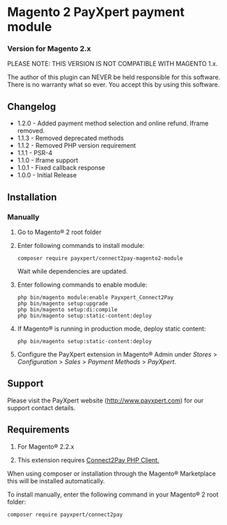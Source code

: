 # Magento 2 PayXpert payment module
### Version for Magento 2.x

PLEASE NOTE: THIS VERSION IS NOT COMPATIBLE WITH MAGENTO 1.x.

The author of this plugin can NEVER be held responsible for this software.
There is no warranty what so ever. You accept this by using this software.

## Changelog
* 1.2.0 - Added payment method selection and online refund. Iframe removed.
* 1.1.3 - Removed deprecated methods
* 1.1.2 - Removed PHP version requirement
* 1.1.1 - PSR-4
* 1.1.0 - Iframe support
* 1.0.1 - Fixed callback response
* 1.0.0 - Initial Release

## Installation

### Manually

1. Go to Magento® 2 root folder

2. Enter following commands to install module:

   ```
   composer require payxpert/connect2pay-magento2-module
   ```

   Wait while dependencies are updated.

3. Enter following commands to enable module:

   ```
   php bin/magento module:enable Payxpert_Connect2Pay
   php bin/magento setup:upgrade
   php bin/magento setup:di:compile
   php bin/magento setup:static-content:deploy 
   ```

4. If Magento® is running in production mode, deploy static content: 

   ```
   php bin/magento setup:static-content:deploy
   ```

5. Configure the PayXpert extension in Magento® Admin under *Stores* >
   *Configuration* > *Sales* > *Payment Methods* > *PayXpert*.


## Support
Please visit the PayXpert website (http://www.payxpert.com) for our support contact details.

## Requirements

1) For Magento® 2.2.x

2) This extension requires [Connect2Pay PHP Client.](https://github.com/PayXpert/connect2pay-php-client)

When using composer or installation through the Magento® Marketplace this will be installed automatically.

To install manually, enter the following command in your Magento® 2 root folder:
```
composer require payxpert/connect2pay
```
